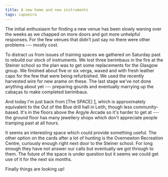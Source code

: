 ```yaml
---
title: A new home and new instruments
tags: capoeira
---
```

The initial enthusiasm for finding a new venue has been slowly waning over
the weeks as we chapped on more doors and got more unhelpful responses.
For the few venues that didn't just say no there were other problems ---
mostly cost.

To distract us from issues of training spaces we gathered on Saturday past
to rebuild our stock of instruments. We lost three berimbaus in the fire
at the Steiner school so the plan was to get some replacements for the
Glasgow group. We finished about five or six verga, waxed and with fresh
leather caps for the few that were being refurbished. We used the recently
harvested wire for new arame on these. The last stage we've not done
anything about yet --- preparing gourds and eventually marrying up the
caba&ccedil;as to make completed berimbaus.

And today I'm just back from [The SPACE] [1], which is approximately
equivalent to the Out of the Blue drill hall in Leith, though less
community-based. It's in the floors above the Argyle Arcade so it's harder
to get at --- the ground floor has many jewellery shops which don't
appreciate people tramping past at all hours.

It seems an interesting space which could provide something useful. The
other option on the cards after a lot of hunting is the Overnewton
Recreation Centre, curiously enough right next door to the Steiner school.
For long enough they have not answer our calls but eventually we got
through to them. The future of the space is under question but it seems we
could get use of it for the next six months.

Finally things are looking up!

[1]: <http://www.thespace-glasgow.com/>
    "Studios for Performing Arts and Creative Enterprise"
